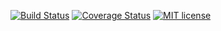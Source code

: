 [![Build Status](https://travis-ci.org/izi/game-of-life.svg?branch=master)](https://travis-ci.org/izi/game-of-life.svg?branch=master)
[![Coverage Status](https://coveralls.io/repos/github/izi/game-of-life/badge.svg?branch=master)](https://coveralls.io/github/izi/game-of-life?branch=master)
[![MIT license](http://img.shields.io/badge/license-MIT-brightgreen.svg)](http://opensource.org/licenses/MIT)